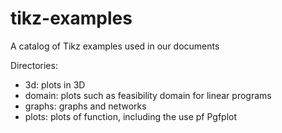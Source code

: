 # tikz-examples
A catalog of Tikz examples used in our documents

Directories:
- 3d: plots in 3D
- domain: plots such as feasibility domain for linear programs
- graphs: graphs and networks
- plots: plots of function, including the use pf Pgfplot